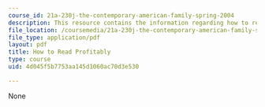```yaml
---
course_id: 21a-230j-the-contemporary-american-family-spring-2004
description: This resource contains the information regarding how to read profitably.
file_location: /coursemedia/21a-230j-the-contemporary-american-family-spring-2004/4d045f5b7753aa145d1060ac70d3e530_MIT21A_230JS04_onreading.pdf
file_type: application/pdf
layout: pdf
title: How to Read Profitably
type: course
uid: 4d045f5b7753aa145d1060ac70d3e530

---
```

None